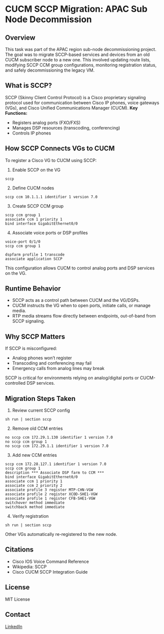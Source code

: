 # CUCM SCCP Migration: APAC Sub Node Decommission

## Overview
This task was part of the APAC region sub-node decommissioning project. The goal was to migrate SCCP-based services and devices from an old CUCM subscriber node to a new one. This involved updating route lists, modifying SCCP CCM group configurations, monitoring registration status, and safely decommissioning the legacy VM. 

## What is SCCP?
SCCP (Skinny Client Control Protocol) is a Cisco proprietary signaling protocol used for communication between Cisco IP phones, voice gateways (VGs), and Cisco Unified Communications Manager (CUCM).
**Key Functions:**
- Registers analog ports (FXO/FXS)
- Manages DSP resources (transcoding, conferencing)
- Controls IP phones 

## How SCCP Connects VGs to CUCM 
To register a Cisco VG to CUCM using SCCP:
1. Enable SCCP on the VG 
```
sccp
```
2. Define CUCM nodes
```
sccp ccm 10.1.1.1 identifier 1 version 7.0 
```
3. Create SCCP CCM group
```
sccp ccm group 1
associate ccm 1 priority 1
bind interface GigabitEthernet0/0
```
4. Associate voice ports or DSP profiles
```
voice-port 0/1/0
sccp ccm group 1

dspfarm profile 1 transcode
associate application SCCP
```

This configuration allows CUCM to control analog ports and DSP services on the VG.

## Runtime Behavior
- SCCP acts as a control path between CUCM and the VG/DSPs.
- CUCM instructs the VG when to open ports, initiate calls, or manage media.
- RTP media streams flow directly between endpoints, out-of-band from SCCP signaling.

## Why SCCP Matters
If SCCP is misconfigured:
- Analog phones won’t register
- Transcoding and conferencing may fail
- Emergency calls from analog lines may break

SCCP is critical for environments relying on analog/digital ports or CUCM-controlled DSP services. 

## Migration Steps Taken 
1. Review current SCCP config
```
sh run | section sccp
```
2. Remove old CCM entries
```
no sccp ccm 172.29.1.130 identifier 1 version 7.0
no sccp ccm group 1
no sccp ccm 172.29.1.1 identifier 1 version 7.0
```
3. Add new CCM entries
```
sccp ccm 172.28.127.1 identifier 1 version 7.0
sccp ccm group 1
description *** Associate DSP farm to CCM ***
bind interface GigabitEthernet0/0
associate ccm 1 priority 1
associate ccm 2 priority 2
associate profile 3 register MTP-CHN-VGW
associate profile 2 register XCOD-SHE1-VGW
associate profile 1 register CFB-SHE1-VGW
switchover method immediate
switchback method immediate
```
4. Verify registration
```
sh run | section sccp
``` 

Other VGs automatically re-registered to the new node.

## Citations
- Cisco IOS Voice Command Reference
- Wikipedia: SCCP
- Cisco CUCM SCCP Integration Guide

## License
MIT License

## Contact
[LinkedIn](https://www.linkedin.com/in/jessica-anderson-84b423211/)